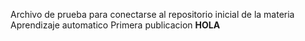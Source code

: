 Archivo de prueba para conectarse al repositorio inicial de la materia Aprendizaje automatico
Primera publicacion
**HOLA**